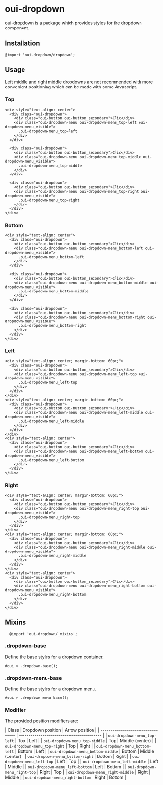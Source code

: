 # oui-dropdown

<component-status cx-design="partial" ux="prototype"></component-status>

oui-dropdown is a package which provides styles for the dropdown component.

## Installation

```less
@import 'oui-dropdown/dropdown';
```

## Usage

<div class="oui-message oui-message_warning" role="alert">
  <i class="oui-icon oui-icon-warning_circle oui-icon_bicolor" aria-hidden="true"></i>
  <p class="oui-message__body">
    Left middle and right middle dropdowns are not recommended with more convenient positioning which can be made with some Javascript.
  </p>
</div>

### Top

```html:preview
<div style="text-align: center">
  <div class="oui-dropdown">
    <div class="oui-button oui-button_secondary">Clic</div>
    <div class="oui-dropdown-menu oui-dropdown-menu_top-left oui-dropdown-menu_visible">
      .oui-dropdown-menu_top-left
    </div>
  </div>

  <div class="oui-dropdown">
    <div class="oui-button oui-button_secondary">Clic</div>
    <div class="oui-dropdown-menu oui-dropdown-menu_top-middle oui-dropdown-menu_visible">
      .oui-dropdown-menu_top-middle
    </div>
  </div>

  <div class="oui-dropdown">
    <div class="oui-button oui-button_secondary">Clic</div>
    <div class="oui-dropdown-menu oui-dropdown-menu_top-right oui-dropdown-menu_visible">
      .oui-dropdown-menu_top-right
    </div>
  </div>
</div>
```

### Bottom

```html:preview
<div style="text-align: center">
  <div class="oui-dropdown">
    <div class="oui-button oui-button_secondary">Clic</div>
    <div class="oui-dropdown-menu oui-dropdown-menu_bottom-left oui-dropdown-menu_visible">
      .oui-dropdown-menu_bottom-left
    </div>
  </div>

  <div class="oui-dropdown">
    <div class="oui-button oui-button_secondary">Clic</div>
    <div class="oui-dropdown-menu oui-dropdown-menu_bottom-middle oui-dropdown-menu_visible">
      .oui-dropdown-menu_bottom-middle
    </div>
  </div>

  <div class="oui-dropdown">
    <div class="oui-button oui-button_secondary">Clic</div>
    <div class="oui-dropdown-menu oui-dropdown-menu_bottom-right oui-dropdown-menu_visible">
      .oui-dropdown-menu_bottom-right
    </div>
  </div>
</div>
```

### Left

```html:preview
<div style="text-align: center; margin-bottom: 60px;">
  <div class="oui-dropdown">
    <div class="oui-button oui-button_secondary">Clic</div>
    <div class="oui-dropdown-menu oui-dropdown-menu_left-top oui-dropdown-menu_visible">
      .oui-dropdown-menu_left-top
    </div>
  </div>
</div>
<div style="text-align: center; margin-bottom: 60px;">
  <div class="oui-dropdown">
    <div class="oui-button oui-button_secondary">Clic</div>
    <div class="oui-dropdown-menu oui-dropdown-menu_left-middle oui-dropdown-menu_visible">
      .oui-dropdown-menu_left-middle
    </div>
  </div>
</div>
<div style="text-align: center">
  <div class="oui-dropdown">
    <div class="oui-button oui-button_secondary">Clic</div>
    <div class="oui-dropdown-menu oui-dropdown-menu_left-bottom oui-dropdown-menu_visible">
      .oui-dropdown-menu_left-bottom
    </div>
  </div>
</div>
```

### Right

```html:preview
<div style="text-align: center; margin-bottom: 60px;">
  <div class="oui-dropdown">
    <div class="oui-button oui-button_secondary">Clic</div>
    <div class="oui-dropdown-menu oui-dropdown-menu_right-top oui-dropdown-menu_visible">
      .oui-dropdown-menu_right-top
    </div>
  </div>
</div>
<div style="text-align: center; margin-bottom: 60px;">
  <div class="oui-dropdown">
    <div class="oui-button oui-button_secondary">Clic</div>
    <div class="oui-dropdown-menu oui-dropdown-menu_right-middle oui-dropdown-menu_visible">
      .oui-dropdown-menu_right-middle
    </div>
  </div>
</div>
<div style="text-align: center">
  <div class="oui-dropdown">
    <div class="oui-button oui-button_secondary">Clic</div>
    <div class="oui-dropdown-menu oui-dropdown-menu_right-bottom oui-dropdown-menu_visible">
      .oui-dropdown-menu_right-bottom
    </div>
  </div>
</div>
```

## Mixins

```less
  @import 'oui-dropdown/_mixins';
```

### .dropdown-base

Define the base styles for a dropdown container.

```less
#oui > .dropdown-base();
```

### .dropdown-menu-base

Define the base styles for a dropdown menu.

```less
#oui > .dropdown-menu-base();
```

### Modifier

The provided position modifiers are:

| Class                              | Dropdown position   | Arrow position       |
| ---------------------------------- | ------------------------------------------ |
| `oui-dropdown-menu_top-left`       | Top                 | Left                 |
| `oui-dropdown-menu_top-middle`     | Top                 | Middle (center)      |
| `oui-dropdown-menu_top-right`      | Top                 | Right                |
| `oui-dropdown-menu_bottom-left`    | Bottom              | Left                 |
| `oui-dropdown-menu_bottom-middle`  | Bottom              | Middle (center)      |
| `oui-dropdown-menu_bottom-right`   | Bottom              | Right                |
| `oui-dropdown-menu_left-top`       | Left                | Top                  |
| `oui-dropdown-menu_left-middle`    | Left                | Middle               |
| `oui-dropdown-menu_left-bottom`    | Left                | Bottom               |
| `oui-dropdown-menu_right-top`      | Right               | Top                  |
| `oui-dropdown-menu_right-middle`   | Right               | Middle               |
| `oui-dropdown-menu_right-bottom`   | Right               | Bottom               |

